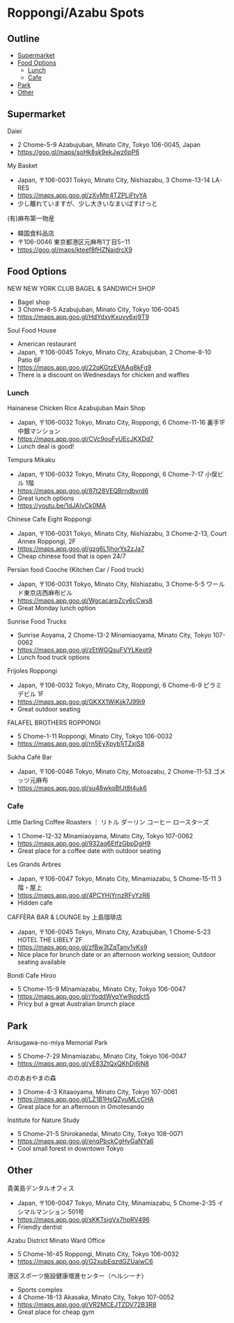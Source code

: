 # Roppongi/Azabu Spots

## Outline <!-- omit in toc -->

* [Supermarket](#supermarket)
* [Food Options](#food-options)
  * [Lunch](#lunch)
  * [Cafe](#cafe)
* [Park](#park)
* [Other](#other)

## Supermarket

Daiei
* 2 Chome-5-9 Azabujuban, Minato City, Tokyo 106-0045, Japan
* <https://goo.gl/maps/soHk8sk9ekJwz6pP6>

My Basket
* Japan, 〒106-0031 Tokyo, Minato City, Nishiazabu, 3 Chome-13-14 LA･RES
* <https://maps.app.goo.gl/zXvMtr4TZPLjFtvYA>
* 少し離れていますが、少し大きいなまいばすけっと

(有)麻布第一物産
* 韓国食料品店
* 〒106-0046 東京都港区元麻布1丁目5−11
* <https://goo.gl/maps/kteef8fHZNaidrcX9>

## Food Options

NEW NEW YORK CLUB BAGEL & SANDWICH SHOP
* Bagel shop
* 3 Chome-8-5 Azabujuban, Minato City, Tokyo 106-0045
* <https://maps.app.goo.gl/HdYdxvKxuvy6xj9T9>

Soul Food House
* American restaurant
* Japan, 〒106-0045 Tokyo, Minato City, Azabujuban, 2 Chome-8-10 Patio 6F
* <https://maps.app.goo.gl/22qKGtzEVAAg8kFg9>
* There is a discount on Wednesdays for chicken and waffles

### Lunch

Hainanese Chicken Rice Azabujuban Main Shop
* Japan, 〒106-0032 Tokyo, Minato City, Roppongi, 6 Chome-11-16 裏手1F 中銀マンション
* <https://maps.app.goo.gl/CVc9ouFyUEcJKXDd7>
* Lunch deal is good!

Tempura Mikaku
* Japan, 〒106-0032 Tokyo, Minato City, Roppongi, 6 Chome-7-17 小俣ビル 1階
* <https://maps.app.goo.gl/87t28VEQBrndbvrd6>
* Great lunch options
* <https://youtu.be/1dJAIvCk0MA>

Chinese Cafe Eight Roppongi
* Japan, 〒106-0031 Tokyo, Minato City, Nishiazabu, 3 Chome-2-13, Court Annex Roppongi, 2F
* <https://maps.app.goo.gl/gzg6L1jhorYs2zJa7>
* Cheap chinese food that is open 24/7

Persian food Cooche (Kitchen Car / Food truck)
* Japan, 〒106-0031 Tokyo, Minato City, Nishiazabu, 3 Chome-5-5 ワールド東京店西麻布ビル
* <https://maps.app.goo.gl/WgcacarpZcy6cCws8>
* Great Monday lunch option

Sunrise Food Trucks
* Sunrise Aoyama, 2 Chome-13-2 Minamiaoyama, Minato City, Tokyo 107-0062
* <https://maps.app.goo.gl/zEtWGQsuFVYLKeot9>
* Lunch food truck options

Frijoles Roppongi
* Japan, 〒106-0032 Tokyo, Minato City, Roppongi, 6 Chome-6-9 ピラミデビル 1F
* <https://maps.app.goo.gl/GKXX1WiKjjk7J99i9>
* Great outdoor seating

FALAFEL BROTHERS ROPPONGI
* 5 Chome-1-11 Roppongi, Minato City, Tokyo 106-0032
* <https://maps.app.goo.gl/rn5EyXpyb1jTZxjS8>

Sukha Café Bar
* Japan, 〒106-0046 Tokyo, Minato City, Motoazabu, 2 Chome-11-53 ゴメッツ元麻布
* <https://maps.app.goo.gl/su48wkqBfJt8t4uk6>

### Cafe

Little Darling Coffee Roasters ｜ リトル ダーリン コーヒー ロースターズ
* 1 Chome-12-32 Minamiaoyama, Minato City, Tokyo 107-0062
* <https://maps.app.goo.gl/932aq6EtfzGbpDgH9>
* Great place for a coffee date with outdoor seating

Les Grands Arbres
* Japan, 〒106-0047 Tokyo, Minato City, Minamiazabu, 5 Chome-15-11 3 階・屋上
* <https://maps.app.goo.gl/4PCYHiYrnzRFyYzR6>
* Hidden cafe

CAFFÈRA BAR & LOUNGE by 上島珈琲店
* Japan, 〒106-0045 Tokyo, Minato City, Azabujuban, 1 Chome-5-23 HOTEL THE LIBELY 2F
* <https://maps.app.goo.gl/zfBw3tZqTanv1vKs9>
* Nice place for brunch date or an afternoon working session; Outdoor seating available

Bondi Cafe Hiroo
* 5 Chome-15-9 Minamiazabu, Minato City, Tokyo 106-0047
* <https://maps.app.goo.gl/rYoddWyqYw9jodct5>
* Pricy but a great Australian brunch place

## Park

Arisugawa-no-miya Memorial Park
* 5 Chome-7-29 Minamiazabu, Minato City, Tokyo 106-0047
* <https://maps.app.goo.gl/yE83ZtQxQKhDj6jN8>

ののあおやまの森
* 3 Chome-4-3 Kitaaoyama, Minato City, Tokyo 107-0061
* <https://maps.app.goo.gl/LZ1B1HsQZyuMLcCHA>
* Great place for an afternoon in Omotesando

Institute for Nature Study
* 5 Chome-21-5 Shirokanedai, Minato City, Tokyo 108-0071
* <https://maps.app.goo.gl/enqPbckCgHyGaNYa6>
* Cool small forest in downtown Tokyo

## Other

貴美島デンタルオフィス
* Japan, 〒106-0047 Tokyo, Minato City, Minamiazabu, 5 Chome-2-35 イシマルマンション 501号
* <https://maps.app.goo.gl/sKKTsigVx7hpRV496>
* Friendly dentist

Azabu District Minato Ward Office
* 5 Chome-16-45 Roppongi, Minato City, Tokyo 106-0032
* <https://maps.app.goo.gl/G2xubEqzdGZUaiwC6>

港区スポーツ施設健康増進センター（ヘルシーナ）
* Sports complex
* 4 Chome-18-13 Akasaka, Minato City, Tokyo 107-0052
* <https://maps.app.goo.gl/VR2MCEJTZDV72B3R8>
* Great place for cheap gym
